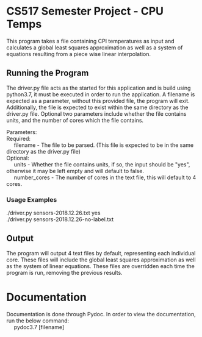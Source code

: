 # CS517 Semester Project - CPU Temps
This program takes a file containing CPI temperatures as input and calculates a global least squares approximation as well as a system of equations resulting from a piece 
wise linear interpolation.

## Running the Program
The driver.py file acts as the started for this application and is build using python3.7, it must be executed in order to run the application. A filename is expected as a parameter, without this
provided file, the program will exit. Additionally, the file is expected to exist within the same directory as the driver.py file. Optional two parameters include 
whether the file contains units, and the number of cores which the file contains. 

Parameters:   
Required:   
        &nbsp;&nbsp;&nbsp;&nbsp; filename - The file to be parsed. (This file is expected to be in the same directory as the driver.py file)   
    Optional:   
        &nbsp;&nbsp;&nbsp;&nbsp; units - Whether the file contains units, if so, the input should be "yes", otherwise it may be left empty and will default to false.  
        &nbsp;&nbsp;&nbsp;&nbsp; number_cores - The number of cores in the text file, this will default to 4 cores.

### Usage Examples 
./driver.py sensors-2018.12.26.txt yes    
./driver.py sensors-2018.12.26-no-label.txt

## Output
The program will output 4 text files by default, representing each individual core. These files will include the global least squares approximation as well as
the system of linear equations. These files are overridden each time the program is run, removing the previous results.

# Documentation
Documentation is done through Pydoc. In order to view the documentation, run the below command:  
&nbsp;&nbsp;&nbsp;&nbsp; pydoc3.7 [filename]
